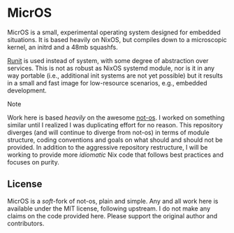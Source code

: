 # MicrOS

[not-os]: https://github.com/cleverca22/not-os

MicrOS is a small, experimental operating system designed for embedded
situations. It is based heavily on NixOS, but compiles down to a microscopic
kernel, an initrd and a 48mb squashfs.

[Runit](https://smarden.org/runit/) is used instead of system, with some degree
of abstraction over services. This is not as robust as NixOS systemd module, nor
is it in any way portable (i.e., additional init systems are not yet possible)
but it results in a small and fast image for low-resource scenarios, e.g.,
embedded development.

> [!NOTE]
> Work here is based _heavily_ on the awesome [not-os]. I worked on something
> similar until I realized I was duplicating effort for no reason. This
> repository diverges (and will continue to diverge from not-os) in terms of
> module structure, coding conventions and goals on what should and should not
> be provided. In addition to the aggressive repository restructure, I will be
> working to provide more _idiomatic_ Nix code that follows best practices and
> focuses on purity.

## License

MicrOS is a _soft_-fork of not-os, plain and simple. Any and all work here is
available under the MIT license, following upstream. I do not make any claims on
the code provided here. Please support the original author and contributors.
